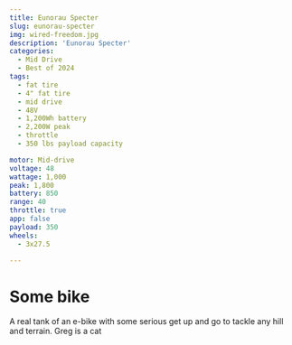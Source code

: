 ```yaml
---
title: Eunorau Specter 
slug: eunorau-specter
img: wired-freedom.jpg
description: 'Eunorau Specter'
categories: 
  - Mid Drive
  - Best of 2024
tags:
  - fat tire
  - 4" fat tire
  - mid drive
  - 48V
  - 1,200Wh battery
  - 2,200W peak
  - throttle
  - 350 lbs payload capacity

motor: Mid-drive
voltage: 48
wattage: 1,000
peak: 1,800
battery: 850
range: 40
throttle: true
app: false
payload: 350
wheels:
  - 3x27.5

---
```


# Some bike

A real tank of an e-bike with some serious get up and go to tackle any hill and terrain. Greg is a cat
